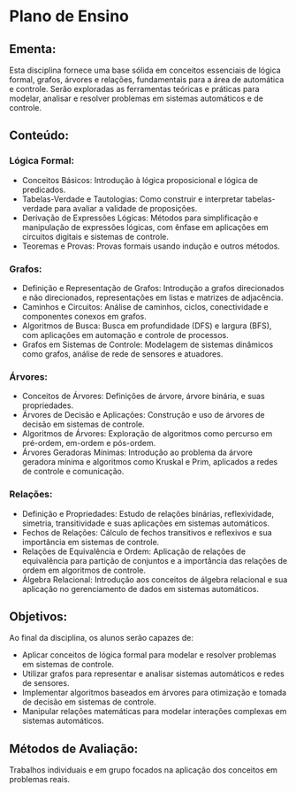 # Plano de Ensino

## Ementa:

Esta disciplina fornece uma base sólida em conceitos essenciais de lógica formal, grafos, árvores e relações, fundamentais para a área de automática e controle. Serão exploradas as ferramentas teóricas e práticas para modelar, analisar e resolver problemas em sistemas automáticos e de controle.

## Conteúdo:

### Lógica Formal:
- Conceitos Básicos: Introdução à lógica proposicional e lógica de predicados.
- Tabelas-Verdade e Tautologias: Como construir e interpretar tabelas-verdade para avaliar a validade de proposições.
- Derivação de Expressões Lógicas: Métodos para simplificação e manipulação de expressões lógicas, com ênfase em aplicações em circuitos digitais e sistemas de controle.
- Teoremas e Provas: Provas formais usando indução e outros métodos.

### Grafos:
- Definição e Representação de Grafos: Introdução a grafos direcionados e não direcionados, representações em listas e matrizes de adjacência.
- Caminhos e Circuitos: Análise de caminhos, ciclos, conectividade e componentes conexos em grafos.
- Algoritmos de Busca: Busca em profundidade (DFS) e largura (BFS), com aplicações em automação e controle de processos.
- Grafos em Sistemas de Controle: Modelagem de sistemas dinâmicos como grafos, análise de rede de sensores e atuadores.

### Árvores:
- Conceitos de Árvores: Definições de árvore, árvore binária, e suas propriedades.
- Árvores de Decisão e Aplicações: Construção e uso de árvores de decisão em sistemas de controle.
- Algoritmos de Árvores: Exploração de algoritmos como percurso em pré-ordem, em-ordem e pós-ordem.
- Árvores Geradoras Mínimas: Introdução ao problema da árvore geradora mínima e algoritmos como Kruskal e Prim, aplicados a redes de controle e comunicação.

### Relações:
- Definição e Propriedades: Estudo de relações binárias, reflexividade, simetria, transitividade e suas aplicações em sistemas automáticos.
- Fechos de Relações: Cálculo de fechos transitivos e reflexivos e sua importância em sistemas de controle.
- Relações de Equivalência e Ordem: Aplicação de relações de equivalência para partição de conjuntos e a importância das relações de ordem em algoritmos de controle.
- Álgebra Relacional: Introdução aos conceitos de álgebra relacional e sua aplicação no gerenciamento de dados em sistemas automáticos.

## Objetivos:

Ao final da disciplina, os alunos serão capazes de:
- Aplicar conceitos de lógica formal para modelar e resolver problemas em sistemas de controle.
- Utilizar grafos para representar e analisar sistemas automáticos e redes de sensores.
- Implementar algoritmos baseados em árvores para otimização e tomada de decisão em sistemas de controle.
- Manipular relações matemáticas para modelar interações complexas em sistemas automáticos.

## Métodos de Avaliação:

Trabalhos individuais e em grupo focados na aplicação dos conceitos em problemas reais.